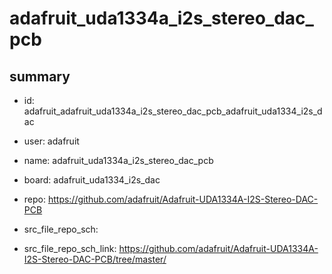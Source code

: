 # adafruit_uda1334a_i2s_stereo_dac_pcb
 
## summary 
* id: adafruit_adafruit_uda1334a_i2s_stereo_dac_pcb_adafruit_uda1334_i2s_dac
* user: adafruit
* name: adafruit_uda1334a_i2s_stereo_dac_pcb
* board: adafruit_uda1334_i2s_dac
* repo: https://github.com/adafruit/Adafruit-UDA1334A-I2S-Stereo-DAC-PCB



* src_file_repo_sch: 
* src_file_repo_sch_link: https://github.com/adafruit/Adafruit-UDA1334A-I2S-Stereo-DAC-PCB/tree/master/






